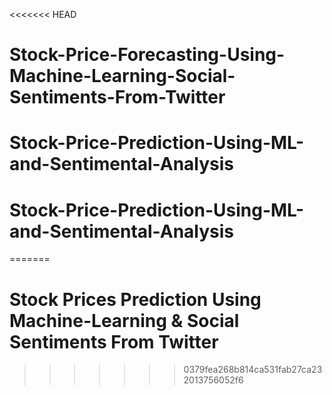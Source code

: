 <<<<<<< HEAD
# Stock-Price-Forecasting-Using-Machine-Learning-Social-Sentiments-From-Twitter
# Stock-Price-Prediction-Using-ML-and-Sentimental-Analysis
# Stock-Price-Prediction-Using-ML-and-Sentimental-Analysis
=======
# Stock Prices Prediction Using Machine-Learning & Social Sentiments From Twitter
>>>>>>> 0379fea268b814ca531fab27ca232013756052f6
